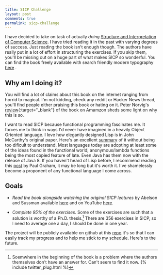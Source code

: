 ```yaml
---
title: SICP Challenge
layout: post
comments: true
permalink: sicp-challenge
---
```


I have decided to take on task of actually <em>doing</em> [Structure and Interpretation of Computer Science](https://mitpress.mit.edu/books/structure-and-interpretation-computer-programs). I have tried reading it in the past with varying degrees of success. Just reading the book isn't enough though. The authors have really put in a lot of effort in structuring the exercises. If you skip them, you'll be missing out on a huge part of what makes SICP so wonderful. You can find the book freely available with search friendly modern typography [here](https://github.com/sarabander) .

## Why am I doing it?

You will find a lot of claims about this book on the internet ranging from horrid to magical. I'm not kidding, check any reddit or Hacker News thread, you'll find people either praising this book or hating on it. Peter Norvig's [review](http://www.amazon.com/review/R403HR4VL71K8/ref=cm_cr_dp_title?ie=UTF8&ASIN=0262510871&channel=detail-glance&nodeID=283155&store=books){:target="_blank"} of the book on Amamzon sheds some light on why this is so.

I want to read SICP because functional programming fascinates me. It forces me to think in ways I'd never have imagined in a heavily Object Oriented language. I love how elegantly designed Lisp is in John McCarthy's original paper. Here's an excellent [summary](http://swizec.com/blog/the-birth-of-lisp-a-summary-of-john-mccarthys-original-paper/swizec/5075) of it without being too dificult to understand. Most languages today are adopting at least some of the ideas found in the functional world, anonymous/lambda functions being the most copied feature of late. Even Java has them now with the release of Java 8. If you haven't heard of Lisp before, I recommend reading this [post](http://www.paulgraham.com/icad.html) by Paul Graham, it may be long but it's worth it. I've shamelessly become a proponent of any functional language I come across.

## Goals

* <em>Read the book alongside watching the original SICP lectures</em> by Abelson and Sussman available [here](http://ocw.mit.edu/courses/electrical-engineering-and-computer-science/6-001-structure-and-interpretation-of-computer-programs-spring-2005/video-lectures/) and on YouTube [here](https://www.youtube.com/playlist?list=PLE18841CABEA24090).

* <em>Complete 95% of the exercises.</em> Some of the exercises are such that a solution is worthy of a Ph.D. thesis.[^fn-footnote] There are 356 exercises in SICP, so I need to average one a day, I should be done in one year.

The project will be publicly available on github at this [repo](https://github.com/louis9171/Scheme_SICP) it's so that I can easily track my progress and  to help me stick to my schedule. Here's to the future. 

[^fn-footnote]: Soemwhere in the beginning of the book is a problem where the authors themselves don't have an answer for. Can't seem to find it now.
{% include twitter_plug.html %}